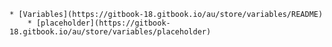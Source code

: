     * [Variables](https://gitbook-18.gitbook.io/au/store/variables/README)
        * [placeholder](https://gitbook-18.gitbook.io/au/store/variables/placeholder)
